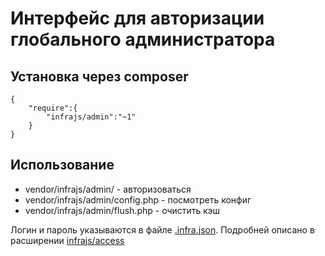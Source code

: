 # Интерфейс для авторизации глобального администратора

## Установка через composer

```
{
	"require":{
		"infrajs/admin":"~1"
	}
}
```

## Использование

- vendor/infrajs/admin/ - авторизоваться
- vendor/infrajs/admin/config.php - посмотреть конфиг
- vendor/infrajs/admin/flush.php - очистить кэш

Логин и пароль указываются в файле [.infra.json](https://github.com/infrajs/config). 
Подробней описано в расширении [infrajs/access](https://github.com/infrajs/access)